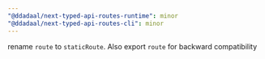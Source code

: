```yaml
---
"@ddadaal/next-typed-api-routes-runtime": minor
"@ddadaal/next-typed-api-routes-cli": minor
---
```


rename `route` to `staticRoute`. Also export `route` for backward compatibility
